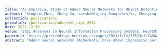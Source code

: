 ```yaml
---
title: "An Empirical Study of Adder Neural Networks for Object Detection"
authors: "Xinghao Chen, Chang Xu, <i><b>Minjing Dong</b></i>, Chunjing Xu, Yunhe Wang"
collection: publications
permalink: /publication/adderdet_nips_2021
date: 2021-12-06
venue: '2021 Advances in Neural Information Processing Systems. NeurIPS 2021.'
paperurl: 'https://proceedings.neurips.cc/paper/2021/file/37693cfc748049e45d87b8c7d8b9aacd-Paper.pdf'
abstract: "Adder neural networks (AdderNets) have shown impressive performance on image classification with only addition operations, which are more energy efficient than traditional convolutional neural networks built with multiplications. Compared with classification, there is a strong demand on reducing the energy consumption of modern object detectors via AdderNets for real-world applications such as autonomous driving and face detection. In this paper, we present an empirical study of AdderNets for object detection. We first reveal that the batch normalization statistics in the pre-trained adder backbone should not be frozen, since the relatively large feature variance of AdderNets. Moreover, we insert more shortcut connections in the neck part and design a new feature fusion architecture for avoiding the sparse features of adder layers. We present extensive ablation studies to explore several design choices of adder detectors. Comparisons with state-of-the-arts are conducted on COCO and PASCAL VOC benchmarks. Specifically, the proposed Adder FCOS achieves a 37.8% AP on the COCO val set, demonstrating comparable performance to that of the convolutional counterpart with an about 1.4x energy reduction."
---
```


